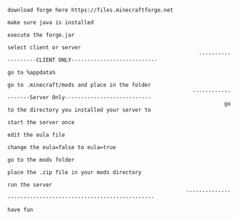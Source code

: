                                                                      download forge here https://files.minecraftforge.net
                                                                                              make sure java is installed
                                                                                                  execute the forge.jar 
                                                                                                  select client or server
                                                                -------------------CLIENT ONLY---------------------------
                                                                                                     go to %appdata%
                                                                          go to .minecraft/mods and place in the folder
                                                              -------------------Server Only---------------------------
                                                                        go to the directory you installed your server to
                                                                                                    start the server once
                                                                                                      edit the eula file 
                                                                                      change the eula=false to eula=true
                                                                                                   go to the mods folder
                                                                              place the .zip file in your mods directory
                                                                                                         run the server
                                                            ------------------------------------------------------------
                                                                                                                have fun
